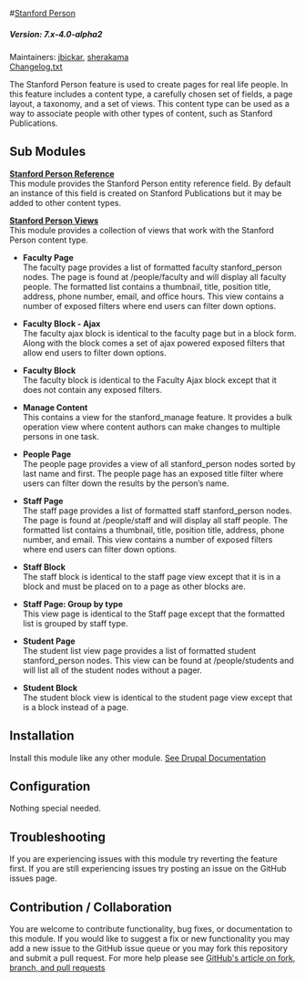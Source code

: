 #[Stanford Person](https://github.com/SU-SWS/stanford_person)
##### Version: 7.x-4.0-alpha2

Maintainers: [jbickar](https://github.com/jbickar), [sherakama](https://github.com/sherakama)   
[Changelog.txt](CHANGELOG.txt)

The Stanford Person feature is used to create pages for real life people. In this feature includes a content type, a carefully chosen set of fields, a page layout, a taxonomy, and a set of views. This content type can be used as a way to associate people with other types of content, such as Stanford Publications.


Sub Modules
---

**[Stanford Person Reference]()**   
This module provides the Stanford Person entity reference field. By default an instance of this field is created on Stanford Publications but it may be added to other content types.

**[Stanford Person Views]()**   
This module provides a collection of views that work with the Stanford Person content type.

* **Faculty Page**  
The faculty page provides a list of formatted faculty stanford_person nodes. The page is found at /people/faculty and will display all faculty people. The formatted list contains a thumbnail, title, position title, address, phone number, email, and office hours. This view contains a number of exposed filters where end users can filter down options.

* **Faculty Block - Ajax**  
The faculty ajax block is identical to the faculty page but in a block form. Along with the block comes a set of ajax powered exposed filters that allow end users to filter down options. 

* **Faculty Block**  
The faculty block is identical to the Faculty Ajax block except that it does not contain any exposed filters.  

* **Manage Content**  
This contains a view for the stanford_manage feature. It provides a bulk operation view where content authors can make changes to multiple persons in one task. 

* **People Page**  
The people page provides a view of all stanford_person nodes sorted by last name and first. The people page has an exposed title filter where users can filter down the results by the person’s name. 

* **Staff Page**  
The staff page provides a list of formatted staff stanford_person nodes. The page is found at /people/staff and will display all staff people. The formatted list contains a thumbnail, title, position title, address, phone number, and email. This view contains a number of exposed filters where end users can filter down options.

* **Staff Block**  
The staff block is identical to the staff page view except that it is in a block and must be placed on to a page as other blocks are. 

* **Staff Page: Group by type**  
This view page is identical to the Staff page except that the formatted list is grouped by staff type. 

* **Student Page**  
The student list view page provides a list of formatted student stanford_person nodes. This view can be found at /people/students and will list all of the student nodes without a pager. 

* **Student Block**  
The student block view is identical to the student page view except that is a block instead of a page.

Installation
---

Install this module like any other module. [See Drupal Documentation](https://drupal.org/documentation/install/modules-themes/modules-7)

Configuration
---

Nothing special needed.

Troubleshooting
---

If you are experiencing issues with this module try reverting the feature first. If you are still experiencing issues try posting an issue on the GitHub issues page.

Contribution / Collaboration
---

You are welcome to contribute functionality, bug fixes, or documentation to this module. If you would like to suggest a fix or new functionality you may add a new issue to the GitHub issue queue or you may fork this repository and submit a pull request. For more help please see [GitHub's article on fork, branch, and pull requests](https://help.github.com/articles/using-pull-requests)

